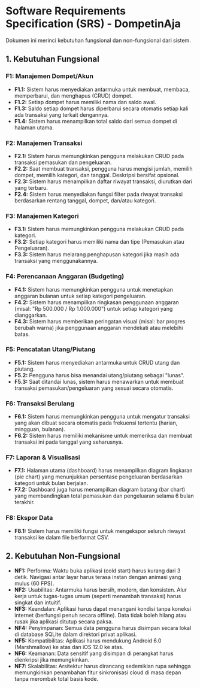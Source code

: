 # Software Requirements Specification (SRS) - DompetinAja

Dokumen ini merinci kebutuhan fungsional dan non-fungsional dari sistem.

## 1. Kebutuhan Fungsional

### F1: Manajemen Dompet/Akun
- **F1.1:** Sistem harus menyediakan antarmuka untuk membuat, membaca, memperbarui, dan menghapus (CRUD) dompet.
- **F1.2:** Setiap dompet harus memiliki nama dan saldo awal.
- **F1.3:** Saldo setiap dompet harus diperbarui secara otomatis setiap kali ada transaksi yang terkait dengannya.
- **F1.4:** Sistem harus menampilkan total saldo dari semua dompet di halaman utama.

### F2: Manajemen Transaksi
- **F2.1:** Sistem harus memungkinkan pengguna melakukan CRUD pada transaksi pemasukan dan pengeluaran.
- **F2.2:** Saat membuat transaksi, pengguna harus mengisi jumlah, memilih dompet, memilih kategori, dan tanggal. Deskripsi bersifat opsional.
- **F2.3:** Sistem harus menampilkan daftar riwayat transaksi, diurutkan dari yang terbaru.
- **F2.4:** Sistem harus menyediakan fungsi filter pada riwayat transaksi berdasarkan rentang tanggal, dompet, dan/atau kategori.

### F3: Manajemen Kategori
- **F3.1:** Sistem harus memungkinkan pengguna melakukan CRUD pada kategori.
- **F3.2:** Setiap kategori harus memiliki nama dan tipe (Pemasukan atau Pengeluaran).
- **F3.3:** Sistem harus melarang penghapusan kategori jika masih ada transaksi yang menggunakannya.

### F4: Perencanaan Anggaran (Budgeting)
- **F4.1:** Sistem harus memungkinkan pengguna untuk menetapkan anggaran bulanan untuk setiap kategori pengeluaran.
- **F4.2:** Sistem harus menampilkan ringkasan penggunaan anggaran (misal: "Rp 500.000 / Rp 1.000.000") untuk setiap kategori yang dianggarkan.
- **F4.3:** Sistem harus memberikan peringatan visual (misal: bar progres berubah warna) jika penggunaan anggaran mendekati atau melebihi batas.

### F5: Pencatatan Utang/Piutang
- **F5.1:** Sistem harus menyediakan antarmuka untuk CRUD utang dan piutang.
- **F5.2:** Pengguna harus bisa menandai utang/piutang sebagai "lunas".
- **F5.3:** Saat ditandai lunas, sistem harus menawarkan untuk membuat transaksi pemasukan/pengeluaran yang sesuai secara otomatis.

### F6: Transaksi Berulang
- **F6.1:** Sistem harus memungkinkan pengguna untuk mengatur transaksi yang akan dibuat secara otomatis pada frekuensi tertentu (harian, mingguan, bulanan).
- **F6.2:** Sistem harus memiliki mekanisme untuk memeriksa dan membuat transaksi ini pada tanggal yang seharusnya.

### F7: Laporan & Visualisasi
- **F7.1:** Halaman utama (dashboard) harus menampilkan diagram lingkaran (pie chart) yang menunjukkan persentase pengeluaran berdasarkan kategori untuk bulan berjalan.
- **F7.2:** Dashboard juga harus menampilkan diagram batang (bar chart) yang membandingkan total pemasukan dan pengeluaran selama 6 bulan terakhir.

### F8: Ekspor Data
- **F8.1:** Sistem harus memiliki fungsi untuk mengekspor seluruh riwayat transaksi ke dalam file berformat CSV.

## 2. Kebutuhan Non-Fungsional

- **NF1:** Performa: Waktu buka aplikasi (cold start) harus kurang dari 3 detik. Navigasi antar layar harus terasa instan dengan animasi yang mulus (60 FPS).
- **NF2:** Usabilitas: Antarmuka harus bersih, modern, dan konsisten. Alur kerja untuk tugas-tugas umum (seperti menambah transaksi) harus singkat dan intuitif.
- **NF3:** Keandalan: Aplikasi harus dapat menangani kondisi tanpa koneksi internet (berfungsi penuh secara offline). Data tidak boleh hilang atau rusak jika aplikasi ditutup secara paksa.
- **NF4:** Penyimpanan: Semua data pengguna harus disimpan secara lokal di database SQLite dalam direktori privat aplikasi.
- **NF5:** Kompatibilitas: Aplikasi harus mendukung Android 6.0 (Marshmallow) ke atas dan iOS 12.0 ke atas.
- **NF6:** Keamanan: Data sensitif yang disimpan di perangkat harus dienkripsi jika memungkinkan.
- **NF7:** Skalabilitas: Arsitektur harus dirancang sedemikian rupa sehingga memungkinkan penambahan fitur sinkronisasi cloud di masa depan tanpa merombak total basis kode.